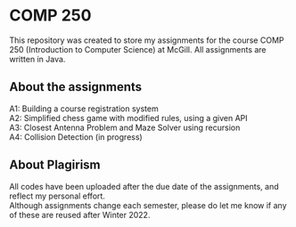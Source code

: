# COMP 250
This repository was created to store my assignments for the course COMP 250 (Introduction to Computer Science) at McGill. All assignments are written in Java.

## About the assignments
A1: Building a course registration system <br />
A2: Simplified chess game with modified rules, using a given API <br />
A3: Closest Antenna Problem and Maze Solver using recursion <br />
A4: Collision Detection (in progress)

## About Plagirism
All codes have been uploaded after the due date of the assignments, and reflect my personal effort. <br />
Although assignments change each semester, please do let me know if any of these are reused after Winter 2022. 
